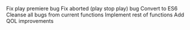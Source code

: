 Fix play premiere bug
Fix aborted (play stop play) bug
Convert to ES6
Cleanse all bugs from current functions
Implement rest of functions
Add QOL improvements